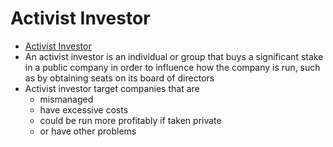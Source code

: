 # Activist Investor

- [Activist Investor](https://www.investopedia.com/terms/a/activist-investor.asp)
- An activist investor is an individual or group that buys a significant stake in a public company in order to influence how the company is run, such as by obtaining seats on its board of directors
- Activist investor target companies that are
  - mismanaged
  - have excessive costs
  - could be run more profitably if taken private
  - or have other problems
